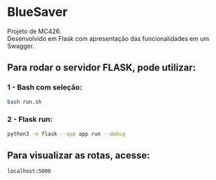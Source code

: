 # BlueSaver
Projeto de MC426.  
Desenvolvido em Flask com apresentação das funcionalidades em um Swagger.

## Para rodar o servidor FLASK, pode utilizar:
### 1 - Bash com seleção:
```bash
bash run.sh
```
### 2 - Flask run:
```bash
python3 -m flask --app app run --debug
```

## Para visualizar as rotas, acesse:
```
localhost:5000
```